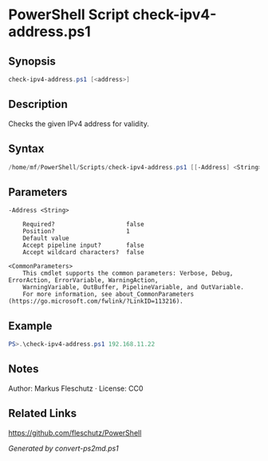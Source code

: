 # PowerShell Script check-ipv4-address.ps1

## Synopsis
```powershell
check-ipv4-address.ps1 [<address>]
```

## Description
Checks the given IPv4 address for validity.

## Syntax
```powershell
/home/mf/PowerShell/Scripts/check-ipv4-address.ps1 [[-Address] <String>] [<CommonParameters>]
```

## Parameters

```
-Address <String>
    
    Required?                    false
    Position?                    1
    Default value                
    Accept pipeline input?       false
    Accept wildcard characters?  false
```

```
<CommonParameters>
    This cmdlet supports the common parameters: Verbose, Debug, ErrorAction, ErrorVariable, WarningAction, 
    WarningVariable, OutBuffer, PipelineVariable, and OutVariable.
    For more information, see about_CommonParameters (https://go.microsoft.com/fwlink/?LinkID=113216).
```

## Example
```powershell
PS>.\check-ipv4-address.ps1 192.168.11.22
```


## Notes
Author: Markus Fleschutz · License: CC0

## Related Links
https://github.com/fleschutz/PowerShell

*Generated by convert-ps2md.ps1*
